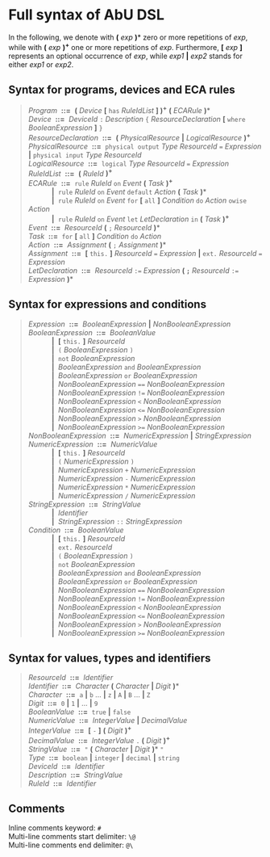 # Full syntax of AbU DSL
In the following, we denote with **(** *exp* **)*** zero or more repetitions of *exp*, while with **(** *exp* **)<sup>+</sup>** one or more repetitions of *exp*. Furthermore, **[** *exp* **]** represents an optional occurrence of *exp*, while *exp1* **|** *exp2* stands for either *exp1* or *exp2*.

## Syntax for programs, devices and ECA rules
>*Program* &nbsp;**::=**&nbsp; **(** *Device* **[** `has` *RuleIdList* **] )<sup>+</sup>** **(** *ECARule* **)*** <br>
*Device* &nbsp;**::=**&nbsp; *DeviceId* `:` *Description* `{` *ResourceDeclaration* **[** `where` *BooleanExpression* **]** `}` <br>
*ResourceDeclaration* &nbsp;**::=**&nbsp; **(** *PhysicalResource* **|** *LogicalResource* **)<sup>+</sup>** <br>
*PhysicalResource* &nbsp;**::=**&nbsp; `physical output` *Type* *ResourceId* `=` *Expression* **|** `physical input` *Type* *ResourceId* <br>
*LogicalResource* &nbsp;**::=**&nbsp; `logical` *Type* *ResourceId* `=` *Expression* <br>
*RuleIdList* &nbsp;**::=**&nbsp; **(** *RuleId* **)<sup>+</sup>** <br>
*ECARule* &nbsp;**::=**&nbsp; `rule` *RuleId* `on` *Event* **(** *Task* **)<sup>+</sup>** <br>
  &emsp;&emsp;&emsp; **|**&nbsp; `rule` *RuleId* `on` *Event* `default` *Action* **(** *Task* **)*** <br>
  &emsp;&emsp;&emsp; **|**&nbsp; `rule` *RuleId* `on` *Event* `for` **[** `all` **]** *Condition* `do` *Action* `owise` *Action* <br>
  &emsp;&emsp;&emsp; **|**&nbsp; `rule` *RuleId* `on` *Event* `let` *LetDeclaration* `in` **(** *Task* **)<sup>+</sup>** <br>
*Event* &nbsp;**::=**&nbsp; *ResourceId* **(** `;` *ResourceId* **)*** <br>
*Task* &nbsp;**::=**&nbsp; `for` **[** `all` **]** *Condition* `do` *Action* <br>
*Action* &nbsp;**::=**&nbsp; *Assignment* **(** `;` *Assignment* **)*** <br>
*Assignment* &nbsp;**::=**&nbsp; **[** `this.` **]** *ResourceId* `=` *Expression* **|** `ext.` *ResourceId* `=` *Expression* <br>
*LetDeclaration* &nbsp;**::=**&nbsp; *ResourceId* `:=` *Expression* **( `;`** *ResourceId* `:=` *Expression* **)***

## Syntax for expressions and conditions
>*Expression* &nbsp;**::=**&nbsp; *BooleanExpression* **|** *NonBooleanExpression* <br>
*BooleanExpression* &nbsp;**::=**&nbsp; *BooleanValue* <br>
  &emsp;&emsp;&emsp; **|**&nbsp; **[** `this.` **]** *ResourceId* <br>
  &emsp;&emsp;&emsp; **|**&nbsp; `(` *BooleanExpression* `)` <br>
  &emsp;&emsp;&emsp; **|**&nbsp; `not` *BooleanExpression* <br>
  &emsp;&emsp;&emsp; **|**&nbsp; *BooleanExpression* `and` *BooleanExpression* <br>
  &emsp;&emsp;&emsp; **|**&nbsp; *BooleanExpression* `or` *BooleanExpression* <br>
  &emsp;&emsp;&emsp; **|**&nbsp; *NonBooleanExpression* `==` *NonBooleanExpression* <br>
  &emsp;&emsp;&emsp; **|**&nbsp; *NonBooleanExpression* `!=` *NonBooleanExpression* <br>
  &emsp;&emsp;&emsp; **|**&nbsp; *NonBooleanExpression* `<` *NonBooleanExpression* <br>
  &emsp;&emsp;&emsp; **|**&nbsp; *NonBooleanExpression* `<=` *NonBooleanExpression* <br>
  &emsp;&emsp;&emsp; **|**&nbsp; *NonBooleanExpression* `>` *NonBooleanExpression* <br>
  &emsp;&emsp;&emsp; **|**&nbsp; *NonBooleanExpression* `>=` *NonBooleanExpression* <br>
*NonBooleanExpression* &nbsp;**::=**&nbsp; *NumericExpression* **|** *StringExpression* <br>
*NumericExpression* &nbsp;**::=**&nbsp; *NumericValue* <br>
  &emsp;&emsp;&emsp; **|**&nbsp; **[** `this.` **]** *ResourceId* <br>
  &emsp;&emsp;&emsp; **|**&nbsp; `(` *NumericExpression* `)` <br>
  &emsp;&emsp;&emsp; **|**&nbsp; *NumericExpression* `+` *NumericExpression* <br>
  &emsp;&emsp;&emsp; **|**&nbsp; *NumericExpression* `-` *NumericExpression* <br>
  &emsp;&emsp;&emsp; **|**&nbsp; *NumericExpression* `*` *NumericExpression* <br>
  &emsp;&emsp;&emsp; **|**&nbsp; *NumericExpression* `/` *NumericExpression* <br>
*StringExpression* &nbsp;**::=**&nbsp; *StringValue* <br>
  &emsp;&emsp;&emsp; **|**&nbsp; *Identifier* <br>
  &emsp;&emsp;&emsp; **|**&nbsp; *StringExpression* `::` *StringExpression* <br>
*Condition* &nbsp;**::=**&nbsp; *BooleanValue* <br>
  &emsp;&emsp;&emsp; **|**&nbsp; **[** `this.` **]** *ResourceId* <br>
  &emsp;&emsp;&emsp; **|**&nbsp; `ext.` *ResourceId* <br>
  &emsp;&emsp;&emsp; **|**&nbsp; `(` *BooleanExpression* `)` <br>
  &emsp;&emsp;&emsp; **|**&nbsp; `not` *BooleanExpression* <br>
  &emsp;&emsp;&emsp; **|**&nbsp; *BooleanExpression* `and` *BooleanExpression* <br>
  &emsp;&emsp;&emsp; **|**&nbsp; *BooleanExpression* `or` *BooleanExpression* <br>
  &emsp;&emsp;&emsp; **|**&nbsp; *NonBooleanExpression* `==` *NonBooleanExpression* <br>
  &emsp;&emsp;&emsp; **|**&nbsp; *NonBooleanExpression* `!=` *NonBooleanExpression* <br>
  &emsp;&emsp;&emsp; **|**&nbsp; *NonBooleanExpression* `<` *NonBooleanExpression* <br>
  &emsp;&emsp;&emsp; **|**&nbsp; *NonBooleanExpression* `<=` *NonBooleanExpression* <br>
  &emsp;&emsp;&emsp; **|**&nbsp; *NonBooleanExpression* `>` *NonBooleanExpression* <br>
  &emsp;&emsp;&emsp; **|**&nbsp; *NonBooleanExpression* `>=` *NonBooleanExpression* <br>

## Syntax for values, types and identifiers
>*ResourceId* &nbsp;**::=**&nbsp; *Identifier* <br>
*Identifier* &nbsp;**::=**&nbsp; *Character* **(** *Character* **|** *Digit* **)*** <br>
*Character* &nbsp;**::=**&nbsp; `a` **|** `b` ... **|** `z` **|** `A` **|** `B` ... **|** `Z` <br>
*Digit* &nbsp;**::=**&nbsp; `0` **|** `1` **|** ... **|** `9` <br>
*BooleanValue* &nbsp;**::=**&nbsp; `true` **|** `false` <br>
*NumericValue* &nbsp;**::=**&nbsp; *IntegerValue* **|** *DecimalValue* <br>
*IntegerValue* &nbsp;**::=**&nbsp; **[** `-` **]** **(** *Digit* **)<sup>+</sup>** <br>
*DecimalValue* &nbsp;**::=**&nbsp; *IntegerValue* `.` **(** *Digit* **)<sup>+</sup>** <br>
*StringValue* &nbsp;**::=**&nbsp; `"` **(** *Character* **|** *Digit* **)*** `"` <br>
*Type* &nbsp;**::=**&nbsp; `boolean` **|** `integer` **|** `decimal` **|** `string` <br>
*DeviceId* &nbsp;**::=**&nbsp; *Identifier* <br>
*Description* &nbsp;**::=**&nbsp; *StringValue* <br>
*RuleId* &nbsp;**::=**&nbsp; *Identifier* <br>

## Comments
Inline comments keyword: `#` <br>
Multi-line comments start delimiter: `\@` <br>
Multi-line comments end delimiter: `@\`

